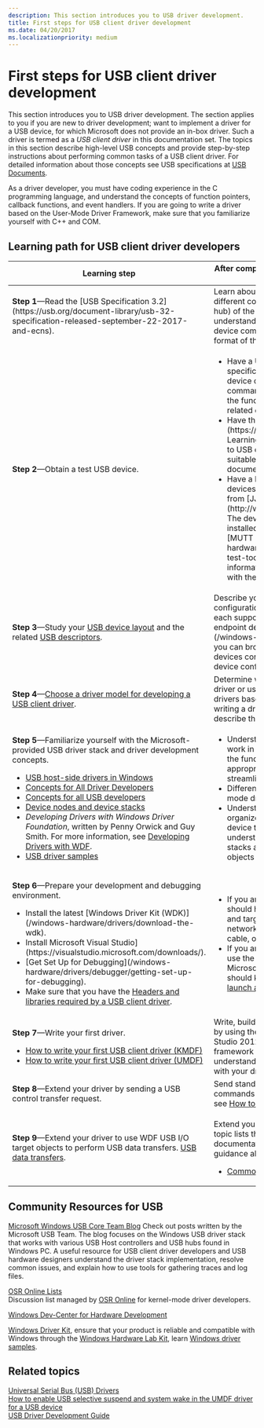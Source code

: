 ```yaml
---
description: This section introduces you to USB driver development.
title: First steps for USB client driver development
ms.date: 04/20/2017
ms.localizationpriority: medium
---
```


# First steps for USB client driver development

This section introduces you to USB driver development. The section applies to you if you are new to driver development; want to implement a driver for a USB device, for which Microsoft does not provide an in-box driver. Such a driver is termed as a *USB client driver* in this documentation set. The topics in this section describe high-level USB concepts and provide step-by-step instructions about performing common tasks of a USB client driver. For detailed information about those concepts see USB specifications at [USB Documents](https://usb.org/documents).

As a driver developer, you must have coding experience in the C programming language, and understand the concepts of function pointers, callback functions, and event handlers. If you are going to write a driver based on the User-Mode Driver Framework, make sure that you familiarize yourself with C++ and COM.

## Learning path for USB client driver developers

<table>
<colgroup>
<col width="50%" />
<col width="50%" />
</colgroup>
<thead>
<tr class="header">
<th>Learning step</th>
<th>After completing the step, you should be able to ...</th>
</tr>
</thead>
<tbody>
<tr class="odd">
<td><p><strong>Step 1</strong>—Read the [USB Specification 3.2](https://usb.org/document-library/usb-32-specification-released-september-22-2017-and-ecns).</p></td>
<td>Learn about the industry specification and different components (device, host controller, and hub) of the architecture. It's important to understand the data flow model, how the host and device communicate with each other, and the format of the requests that the device expects.</td>
</tr>
<tr class="even">
<td><p><strong>Step 2</strong>—Obtain a test USB device.</p></td>
<td><ul>
<li>Have a USB device and its hardware specification. The specification describes device capabilities and the supported vendor commands. Use the specification to determine the functionality of the device driver and the related design decisions.</li>
<li>Have the [OSR USB FX2 learning kit](https://www.amazon.com/OSR-USB-FX2-Learning-Kit/dp/B07FNSYCLR) if you are new to USB driver development. The kit is the most suitable to study USB samples included in this documentation set.</li>
<li>Have a Microsoft USB Test Tool (MUTT) devices. MUTT hardware can be purchased from [JJG Technologies](http://www.jjgtechnologies.com/Mutt20.htm). The device does not have installed firmware installed. To install firmware, download the [MUTT software package](/windows-hardware/drivers/usbcon/microsoft-usb-test-tool--mutt--devices). For more information, see the documentation included with the package.</li>
</ul></td>
</tr>
<tr class="odd">
<td><p><strong>Step 3</strong>—Study your <a href="usb-device-layout.md" data-raw-source="[USB device layout](usb-device-layout.md)">USB device layout</a> and the related <a href="usb-descriptors.md" data-raw-source="[USB descriptors](usb-descriptors.md)">USB descriptors</a>.</p></td>
<td>Describe your device capabilities by reading the configuration descriptor, interface descriptors for each supported alternate settings, and their endpoint descriptors. By using [USBView](/windows-hardware/drivers/debugger/usbview), you can browse all USB controllers and the USB devices connected to them, and also inspect the device configuration.</td>
</tr>
<tr class="even">
<td><p><strong>Step 4</strong>—<a href="winusb-considerations.md" data-raw-source="[Choose a driver model for developing a USB client driver](winusb-considerations.md)">Choose a driver model for developing a USB client driver</a>.</p></td>
<td>Determine whether you should write a custom driver or use one of the Microsoft-provided drivers based on the design of your device. For writing a driver, choose the best driver model and describe the features supported by each model.</td>
</tr>
<tr class="odd">
<td><p><strong>Step 5</strong>—Familiarize yourself with the Microsoft-provided USB driver stack and driver development concepts.</p>
<ul>
<li><a href="usb-3-0-driver-stack-architecture.md" data-raw-source="[USB host-side drivers in Windows](usb-3-0-driver-stack-architecture.md)">USB host-side drivers in Windows</a></li>
<li><a href="/windows-hardware/drivers/gettingstarted/concepts-and-knowledge-for-all-driver-developers" data-raw-source="[Concepts for All Driver Developers](../gettingstarted/concepts-and-knowledge-for-all-driver-developers.md)">Concepts for All Driver Developers</a></li>
<li><a href="usb-concepts-for-all-developers.md" data-raw-source="[Concepts for all USB developers](usb-concepts-for-all-developers.md)">Concepts for all USB developers</a></li>
<li><a href="/windows-hardware/drivers/gettingstarted/device-nodes-and-device-stacks" data-raw-source="[Device nodes and device stacks](../gettingstarted/device-nodes-and-device-stacks.md)">Device nodes and device stacks</a></li>
<li><em>Developing Drivers with Windows Driver Foundation</em>, written by Penny Orwick and Guy Smith. For more information, see <a href="/windows-hardware/drivers/wdf/developing-drivers-with-wdf" data-raw-source="[Developing Drivers with WDF](../wdf/developing-drivers-with-wdf.md)">Developing Drivers with WDF</a>.</li>
<li><a href="usb-driver-samples-in-wdk.md" data-raw-source="[USB driver samples](usb-driver-samples-in-wdk.md)">USB driver samples</a></li>
</ul></td>
<td><ul>
<li>Understand the fundamentals of how drivers work in Windows operating systems. Knowing the fundamentals will help you make appropriate design decisions and allow you to streamline your development process.</li>
<li>Differentiate between user mode and kernel mode driver architecture models.</li>
<li>Understand driver loading and how Windows organizes Plug and Play (PnP) devices in a device tree and device nodes. You should also understand how PnP manager builds device stacks and where your driver and its device objects are placed in the device stack.</li>
</ul></td>
</tr>
<tr class="even">
<td><p><strong>Step 6</strong>—Prepare your development and debugging environment.</p>
<ul>
<li>Install the latest [Windows Driver Kit (WDK)](/windows-hardware/drivers/download-the-wdk)</a>.</li>
<li>Install Microsoft Visual Studio](https://visualstudio.microsoft.com/downloads/)</a>.</li>
<li>[Get Set Up for Debugging](/windows-hardware/drivers/debugger/getting-set-up-for-debugging)</a>.</li>
<li>Make sure that you have the <a href="headers-and-libraries-for-a-usb-client-driver.md" data-raw-source="[Headers and libraries required by a USB client driver](headers-and-libraries-for-a-usb-client-driver.md)">Headers and libraries required by a USB client driver</a>.</li>
</ul></td>
<td><ul>
<li>If you are writing a kernel-mode driver, you should have configured debugging on host and target computers over an Ethernet network, 1394 cable, USB 2.0 or 3.0 debug cable, or a null-modem cable.</li>
<li>If you are writing a user-mode driver, you can use the user-mode debuggers available in the Microsoft Visual Studio environment. You should know <a href="/windows-hardware/drivers/debugger/debugging-a-user-mode-process-using-visual-studio" data-raw-source="[how to attach to a process or launch a process under the debugger](../debugger/debugging-a-user-mode-process-using-visual-studio.md)">how to attach to a process or launch a process under the debugger</a>.</li>
</ul></td>
</tr>
<tr class="odd">
<td><p><strong>Step 7</strong>—Write your first driver.</p>
<ul>
<li><a href="tutorial--write-your-first-usb-client-driver--kmdf-.md" data-raw-source="[How to write your first USB client driver (KMDF)](tutorial--write-your-first-usb-client-driver--kmdf-.md)">How to write your first USB client driver (KMDF)</a></li>
<li><a href="implement-driver-entry-for-a-usb-driver--umdf-.md" data-raw-source="[How to write your first USB client driver (UMDF)](implement-driver-entry-for-a-usb-driver--umdf-.md)">How to write your first USB client driver (UMDF)</a></li>
</ul></td>
<td>Write, build, and install your first USB client driver by using the USB templates included with Visual Studio 2012. You should be able to describe framework driver, device, and queue objects and understand how the framework communicates with your driver.</td>
</tr>
<tr class="even">
<td><strong>Step 8</strong>—Extend your driver by sending a USB control transfer request.</td>
<td>Send standard control requests and vendor commands to your device. For more information, see <a href="usb-control-transfer.md" data-raw-source="[How to send a USB control transfer](usb-control-transfer.md)">How to send a USB control transfer</a>.</td>
</tr>
<tr class="odd">
<td><p><strong>Step 9</strong>—Extend your driver to use WDF USB I/O target objects to perform USB data transfers. <a href="usb-device-i-o.md" data-raw-source="[USB data transfers](usb-device-i-o.md)">USB data transfers</a>.</p></td>
<td><p>Extend your driver to perform common tasks. This topic lists the "How to" topics in this documentation set that provide step-by-step guidance about those tasks.</p>
<ul>
<li><a href="wdk-resources-for-usb-driver-development.md" data-raw-source="[Common tasks for USB client drivers](wdk-resources-for-usb-driver-development.md)">Common tasks for USB client drivers</a></li>
</ul></td>
</tr>
</tbody>
</table>

## Community Resources for USB

[Microsoft Windows USB Core Team Blog](https://techcommunity.microsoft.com/t5/microsoft-usb-blog/bg-p/MicrosoftUSBBlog)
Check out posts written by the Microsoft USB Team. The blog focuses on the Windows USB driver stack that works with various USB Host controllers and USB hubs found in Windows PC. A useful resource for USB client driver developers and USB hardware designers understand the driver stack implementation, resolve common issues, and explain how to use tools for gathering traces and log files.

[OSR Online Lists](https://www.osronline.com/)  
Discussion list managed by [OSR Online](https://www.osronline.com/) for kernel-mode driver developers.

[Windows Dev-Center for Hardware Development](/windows-hardware/drivers/dashboard/)  

[Windows Driver Kit](/windows-hardware/drivers/download-the-wdk), ensure that your product is reliable and compatible with Windows through the [Windows Hardware Lab Kit](/windows-hardware/test/hlk/), learn [Windows driver samples](/windows-hardware/drivers/samples/).

## Related topics

[Universal Serial Bus (USB) Drivers](/windows-hardware/drivers/)  
[How to enable USB selective suspend and system wake in the UMDF driver for a USB device](/windows-hardware/drivers/usbcon/selective-suspend-in-umdf-drivers)  
[USB Driver Development Guide](usb-driver-development-guide.md)  
